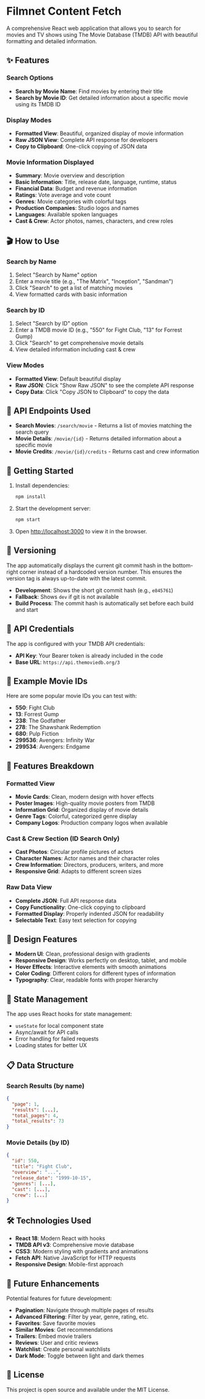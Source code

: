 # Filmnet Content Fetch

A comprehensive React web application that allows you to search for movies and TV shows using The Movie Database (TMDB) API with beautiful formatting and detailed information.

## ✨ Features

### Search Options
- **Search by Movie Name**: Find movies by entering their title
- **Search by Movie ID**: Get detailed information about a specific movie using its TMDB ID

### Display Modes
- **Formatted View**: Beautiful, organized display of movie information
- **Raw JSON View**: Complete API response for developers
- **Copy to Clipboard**: One-click copying of JSON data

### Movie Information Displayed
- **Summary**: Movie overview and description
- **Basic Information**: Title, release date, language, runtime, status
- **Financial Data**: Budget and revenue information
- **Ratings**: Vote average and vote count
- **Genres**: Movie categories with colorful tags
- **Production Companies**: Studio logos and names
- **Languages**: Available spoken languages
- **Cast & Crew**: Actor photos, names, characters, and crew roles

## 🎬 How to Use

### Search by Name
1. Select "Search by Name" option
2. Enter a movie title (e.g., "The Matrix", "Inception", "Sandman")
3. Click "Search" to get a list of matching movies
4. View formatted cards with basic information

### Search by ID
1. Select "Search by ID" option
2. Enter a TMDB movie ID (e.g., "550" for Fight Club, "13" for Forrest Gump)
3. Click "Search" to get comprehensive movie details
4. View detailed information including cast & crew

### View Modes
- **Formatted View**: Default beautiful display
- **Raw JSON**: Click "Show Raw JSON" to see the complete API response
- **Copy Data**: Click "Copy JSON to Clipboard" to copy the data

## 🔧 API Endpoints Used

- **Search Movies**: `/search/movie` - Returns a list of movies matching the search query
- **Movie Details**: `/movie/{id}` - Returns detailed information about a specific movie
- **Movie Credits**: `/movie/{id}/credits` - Returns cast and crew information

## 🚀 Getting Started

1. Install dependencies:
   ```bash
   npm install
   ```

2. Start the development server:
   ```bash
   npm start
   ```

3. Open [http://localhost:3000](http://localhost:3000) to view it in the browser.

## 🔖 Versioning

The app automatically displays the current git commit hash in the bottom-right corner instead of a hardcoded version number. This ensures the version tag is always up-to-date with the latest commit.

- **Development**: Shows the short git commit hash (e.g., `e845761`)
- **Fallback**: Shows `dev` if git is not available
- **Build Process**: The commit hash is automatically set before each build and start

## 🔑 API Credentials

The app is configured with your TMDB API credentials:
- **API Key**: Your Bearer token is already included in the code
- **Base URL**: `https://api.themoviedb.org/3`

## 🎯 Example Movie IDs

Here are some popular movie IDs you can test with:
- **550**: Fight Club
- **13**: Forrest Gump
- **238**: The Godfather
- **278**: The Shawshank Redemption
- **680**: Pulp Fiction
- **299536**: Avengers: Infinity War
- **299534**: Avengers: Endgame

## 📱 Features Breakdown

### Formatted View
- **Movie Cards**: Clean, modern design with hover effects
- **Poster Images**: High-quality movie posters from TMDB
- **Information Grid**: Organized display of movie details
- **Genre Tags**: Colorful, categorized genre display
- **Company Logos**: Production company logos when available

### Cast & Crew Section (ID Search Only)
- **Cast Photos**: Circular profile pictures of actors
- **Character Names**: Actor names and their character roles
- **Crew Information**: Directors, producers, writers, and more
- **Responsive Grid**: Adapts to different screen sizes

### Raw Data View
- **Complete JSON**: Full API response data
- **Copy Functionality**: One-click copying to clipboard
- **Formatted Display**: Properly indented JSON for readability
- **Selectable Text**: Easy text selection for copying

## 🎨 Design Features

- **Modern UI**: Clean, professional design with gradients
- **Responsive Design**: Works perfectly on desktop, tablet, and mobile
- **Hover Effects**: Interactive elements with smooth animations
- **Color Coding**: Different colors for different types of information
- **Typography**: Clear, readable fonts with proper hierarchy

## 🔄 State Management

The app uses React hooks for state management:
- `useState` for local component state
- Async/await for API calls
- Error handling for failed requests
- Loading states for better UX

## 📋 Data Structure

### Search Results (by name)
```json
{
  "page": 1,
  "results": [...],
  "total_pages": 4,
  "total_results": 73
}
```

### Movie Details (by ID)
```json
{
  "id": 550,
  "title": "Fight Club",
  "overview": "...",
  "release_date": "1999-10-15",
  "genres": [...],
  "cast": [...],
  "crew": [...]
}
```

## 🛠️ Technologies Used

- **React 18**: Modern React with hooks
- **TMDB API v3**: Comprehensive movie database
- **CSS3**: Modern styling with gradients and animations
- **Fetch API**: Native JavaScript for HTTP requests
- **Responsive Design**: Mobile-first approach

## 🔮 Future Enhancements

Potential features for future development:
- **Pagination**: Navigate through multiple pages of results
- **Advanced Filtering**: Filter by year, genre, rating, etc.
- **Favorites**: Save favorite movies
- **Similar Movies**: Get recommendations
- **Trailers**: Embed movie trailers
- **Reviews**: User and critic reviews
- **Watchlist**: Create personal watchlists
- **Dark Mode**: Toggle between light and dark themes

## 📄 License

This project is open source and available under the MIT License.

